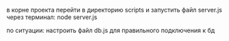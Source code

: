 в корне проекта перейти в директорию scripts и запустить файл server.js через терминал: node server.js

по ситуации: настроить файл db.js для правильного подключения к бд
